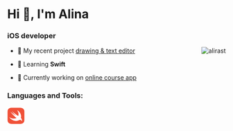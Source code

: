 <h1 align="left">Hi 👋, I'm Alina</h1>
<h3 align="left">iOS developer</h3>
<p><img align="right" src="https://github-readme-streak-stats.herokuapp.com/?user=alirast&" alt="alirast" /></p>

- 🧩 My recent project [drawing & text editor](https://github.com/alirast/TelegramContest)

- 🌱 Learning **Swift**
  
- 🔋 Currently working on [online course app](https://github.com/alirast/fishApp)

<h3 align="left"></h3>
<p align="left">
</p>

<h3 align="left">Languages and Tools:</h3>
<p align="left"> <a href="https://developer.apple.com/swift/" target="_blank" rel="noreferrer"> <img src="https://raw.githubusercontent.com/devicons/devicon/master/icons/swift/swift-original.svg" alt="swift" width="40" height="40"/> </a> </p>
